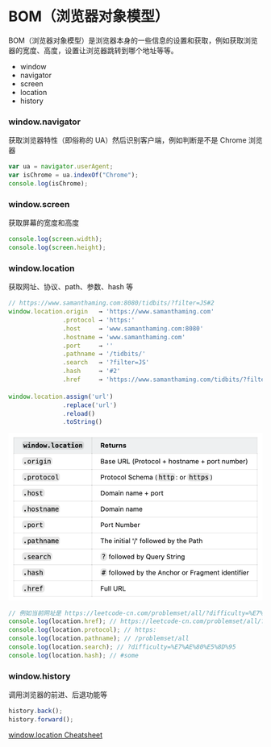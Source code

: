 # BOM（浏览器对象模型）

BOM（浏览器对象模型）是浏览器本身的一些信息的设置和获取，例如获取浏览器的宽度、高度，设置让浏览器跳转到哪个地址等等。

- window
- navigator
- screen
- location
- history

### window.navigator
获取浏览器特性（即俗称的 UA）然后识别客户端，例如判断是不是 Chrome 浏览器

```js
var ua = navigator.userAgent;
var isChrome = ua.indexOf("Chrome");
console.log(isChrome);
```

### window.screen
获取屏幕的宽度和高度

```js
console.log(screen.width);
console.log(screen.height);
```

### window.location
获取网址、协议、path、参数、hash 等

```js
// https://www.samanthaming.com:8080/tidbits/?filter=JS#2
window.location.origin   → 'https://www.samanthaming.com'
               .protocol → 'https:'
               .host     → 'www.samanthaming.com:8080'
               .hostname → 'www.samanthaming.com'
               .port     → ''
               .pathname → '/tidbits/'
               .search   → '?filter=JS'
               .hash     → '#2'
               .href     → 'https://www.samanthaming.com/tidbits/?filter=JS#2'

window.location.assign('url')
               .replace('url')
               .reload()
               .toString()
```

![BOM](../assets/BOM.png)

```js
// 例如当前网址是 https://leetcode-cn.com/problemset/all/?difficulty=%E7%AE%80%E5%8D%95#some
console.log(location.href); // https://leetcode-cn.com/problemset/all/?difficulty=%E7%AE%80%E5%8D%95#some
console.log(location.protocol); // https:
console.log(location.pathname); // /problemset/all
console.log(location.search); // ?difficulty=%E7%AE%80%E5%8D%95
console.log(location.hash); // #some
```

### window.history
调用浏览器的前进、后退功能等

```js
history.back();
history.forward();
```

[window.location Cheatsheet](https://dev.to/samanthaming/window-location-cheatsheet-4edl)

